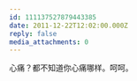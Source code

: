 ```yaml
---
id: 111137527879443385
date: 2011-12-22T12:02:00.000Z
reply: false
media_attachments: 0
---
```


心痛？都不知道你心痛哪样。呵呵。 ​​​​

